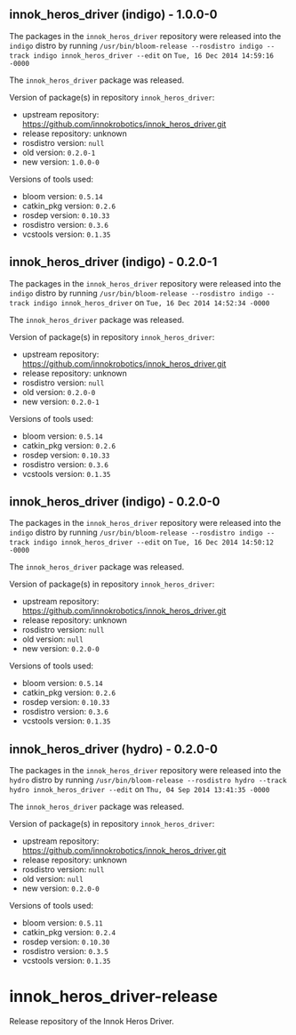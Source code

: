 ## innok_heros_driver (indigo) - 1.0.0-0

The packages in the `innok_heros_driver` repository were released into the `indigo` distro by running `/usr/bin/bloom-release --rosdistro indigo --track indigo innok_heros_driver --edit` on `Tue, 16 Dec 2014 14:59:16 -0000`

The `innok_heros_driver` package was released.

Version of package(s) in repository `innok_heros_driver`:
- upstream repository: https://github.com/innokrobotics/innok_heros_driver.git
- release repository: unknown
- rosdistro version: `null`
- old version: `0.2.0-1`
- new version: `1.0.0-0`

Versions of tools used:
- bloom version: `0.5.14`
- catkin_pkg version: `0.2.6`
- rosdep version: `0.10.33`
- rosdistro version: `0.3.6`
- vcstools version: `0.1.35`


## innok_heros_driver (indigo) - 0.2.0-1

The packages in the `innok_heros_driver` repository were released into the `indigo` distro by running `/usr/bin/bloom-release --rosdistro indigo --track indigo innok_heros_driver` on `Tue, 16 Dec 2014 14:52:34 -0000`

The `innok_heros_driver` package was released.

Version of package(s) in repository `innok_heros_driver`:
- upstream repository: https://github.com/innokrobotics/innok_heros_driver.git
- release repository: unknown
- rosdistro version: `null`
- old version: `0.2.0-0`
- new version: `0.2.0-1`

Versions of tools used:
- bloom version: `0.5.14`
- catkin_pkg version: `0.2.6`
- rosdep version: `0.10.33`
- rosdistro version: `0.3.6`
- vcstools version: `0.1.35`


## innok_heros_driver (indigo) - 0.2.0-0

The packages in the `innok_heros_driver` repository were released into the `indigo` distro by running `/usr/bin/bloom-release --rosdistro indigo --track indigo innok_heros_driver --edit` on `Tue, 16 Dec 2014 14:50:12 -0000`

The `innok_heros_driver` package was released.

Version of package(s) in repository `innok_heros_driver`:
- upstream repository: https://github.com/innokrobotics/innok_heros_driver.git
- release repository: unknown
- rosdistro version: `null`
- old version: `null`
- new version: `0.2.0-0`

Versions of tools used:
- bloom version: `0.5.14`
- catkin_pkg version: `0.2.6`
- rosdep version: `0.10.33`
- rosdistro version: `0.3.6`
- vcstools version: `0.1.35`


## innok_heros_driver (hydro) - 0.2.0-0

The packages in the `innok_heros_driver` repository were released into the `hydro` distro by running `/usr/bin/bloom-release --rosdistro hydro --track hydro innok_heros_driver --edit` on `Thu, 04 Sep 2014 13:41:35 -0000`

The `innok_heros_driver` package was released.

Version of package(s) in repository `innok_heros_driver`:
- upstream repository: https://github.com/innokrobotics/innok_heros_driver.git
- release repository: unknown
- rosdistro version: `null`
- old version: `null`
- new version: `0.2.0-0`

Versions of tools used:
- bloom version: `0.5.11`
- catkin_pkg version: `0.2.4`
- rosdep version: `0.10.30`
- rosdistro version: `0.3.5`
- vcstools version: `0.1.35`


innok_heros_driver-release
==========================

Release repository of the Innok Heros Driver.
